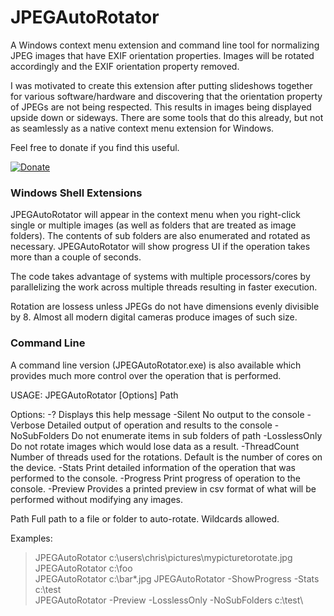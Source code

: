 # JPEGAutoRotator
A Windows context menu extension and command line tool for normalizing JPEG images that have EXIF orientation properties.  Images will be rotated accordingly and the EXIF orientation property removed.

I was motivated to create this extension after putting slideshows together for various software/hardware and discovering that the orientation property of JPEGs are not being respected.  This results in images being displayed upside down or sideways.  There are some tools that do this already, but not as seamlessly as a native context menu extension for Windows.

Feel free to donate if you find this useful.

[![Donate](https://www.paypalobjects.com/en_US/i/btn/btn_donate_LG.gif)](https://www.paypal.com/cgi-bin/webscr?cmd=_donations&business=727QPFYPDHRKU&lc=US&item_name=Chris%20Davis&currency_code=USD&bn=PP%2dDonationsBF%3abtn_donateCC_LG%2egif%3aNonHosted)

### Windows Shell Extensions
JPEGAutoRotator will appear in the context menu when you right-click single or multiple images (as well as folders that are treated as image folders).  The contents of sub folders are also enumerated and rotated as necessary.  JPEGAutoRotator will show progress UI if the operation takes more than a couple of seconds.  

The code takes advantage of systems with multiple processors/cores by parallelizing the work across multiple threads resulting in faster execution.

Rotation are lossess unless JPEGs do not have dimensions evenly divisible by 8.  Almost all modern digital cameras produce images of such size.


### Command Line
A command line version (JPEGAutoRotator.exe) is also available which provides much more control over the operation that is performed.

USAGE:
  JPEGAutoRotator [Options] Path

Options:
  -?                    Displays this help message
  -Silent               No output to the console
  -Verbose              Detailed output of operation and results to the console
  -NoSubFolders         Do not enumerate items in sub folders of path
  -LosslessOnly         Do not rotate images which would lose data as a result.
  -ThreadCount          Number of threads used for the rotations. Default is the number of cores on the device.
  -Stats                Print detailed information of the operation that was performed to the console.
  -Progress             Print progress of operation to the console.
  -Preview              Provides a printed preview in csv format of what will be performed without modifying any images.

  Path                  Full path to a file or folder to auto-rotate.  Wildcards allowed.

Examples:
  > JPEGAutoRotator c:\users\chris\pictures\mypicturetorotate.jpg
  > JPEGAutoRotator c:\foo\
  > JPEGAutoRotator c:\bar\*.jpg
  > JPEGAutoRotator -ShowProgress -Stats c:\test\
  > JPEGAutoRotator -Preview -LosslessOnly -NoSubFolders c:\test\
